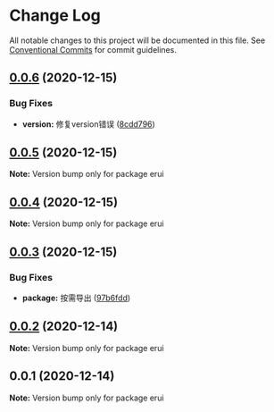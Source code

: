 # Change Log

All notable changes to this project will be documented in this file.
See [Conventional Commits](https://conventionalcommits.org) for commit guidelines.

## [0.0.6](https://github.com/zwsf/erui/compare/erui@0.0.5...erui@0.0.6) (2020-12-15)


### Bug Fixes

* **version:** 修复version错误 ([8cdd796](https://github.com/zwsf/erui/commit/8cdd796cc2d33f3b9cfa42d718845a7fbdc9eb69))





## [0.0.5](https://github.com/zwsf/erui/compare/erui@0.0.4...erui@0.0.5) (2020-12-15)

**Note:** Version bump only for package erui





## [0.0.4](https://github.com/zwsf/erui/compare/erui@0.0.3...erui@0.0.4) (2020-12-15)

**Note:** Version bump only for package erui





## [0.0.3](https://github.com/zwsf/erui/compare/erui@0.0.2...erui@0.0.3) (2020-12-15)


### Bug Fixes

* **package:** 按需导出 ([97b6fdd](https://github.com/zwsf/erui/commit/97b6fdde188b86b2045c2a6c2722cab1962de7ff))





## [0.0.2](https://github.com/zwsf/erui/compare/erui@0.0.1...erui@0.0.2) (2020-12-14)

**Note:** Version bump only for package erui





## 0.0.1 (2020-12-14)

**Note:** Version bump only for package erui
